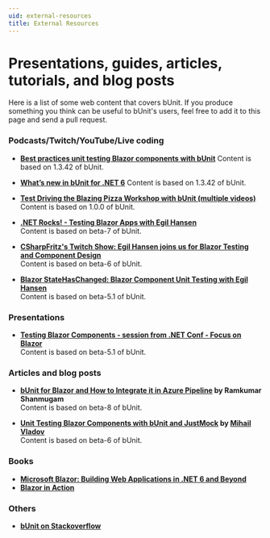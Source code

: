 ```yaml
---
uid: external-resources
title: External Resources
---
```


# Presentations, guides, articles, tutorials, and blog posts
Here is a list of some web content that covers bUnit. If you produce something you think can be useful to bUnit's users, feel free to add it to this page and send a pull request.

### Podcasts/Twitch/YouTube/Live coding

- **[Best practices unit testing Blazor components with bUnit](https://www.youtube.com/watch?v=Co7QetPYiO4)**
  Content is based on 1.3.42 of bUnit.
- **[What’s new in bUnit for .NET 6](https://www.youtube.com/watch?v=0l88RIyseqE)**
  Content is based on 1.3.42 of bUnit.

- **[Test Driving the Blazing Pizza Workshop with bUnit (multiple videos)](https://youtube.com/playlist?list=PL2LoDmbC1g20uJjUwPGQxpQjdnmpMqV0t)**  
  Content is based on 1.0.0 of bUnit.

- **[.NET Rocks! - Testing Blazor Apps with Egil Hansen](https://www.dotnetrocks.com/?show=1690)**  
  Content is based on beta-7 of bUnit.  

- **[CSharpFritz's Twitch Show: Egil Hansen joins us for Blazor Testing and Component Design](https://youtu.be/wY1CyyJ4Hzs?t=292)**  
  Content is based on beta-6 of bUnit.  

- **[Blazor StateHasChanged: Blazor Component Unit Testing with Egil Hansen](https://www.youtube.com/watch?v=x-zzcwHdZOk&t=211)**   
  Content is based on beta-5.1 of bUnit.

### Presentations

- **[Testing Blazor Components - session from .NET Conf - Focus on Blazor](https://youtu.be/5d-uIxx1cUE)**  
  Content is based on beta-5.1 of bUnit.

### Articles and blog posts 

- **[bUnit for Blazor and How to Integrate it in Azure Pipeline](https://www.syncfusion.com/blogs/post/bunit-for-blazor-and-how-to-integrate-it-in-azure-pipeline.aspx) by Ramkumar Shanmugam**   
  Content is based on beta-8 of bUnit.

- **[Unit Testing Blazor Components with bUnit and JustMock](https://www.telerik.com/blogs/unit-testing-blazor-components-bunit-justmock) by [Mihail Vladov](https://github.com/mihail-vladov)**  
  Content is based on beta-6 of bUnit.

### Books
- **[Microsoft Blazor: Building Web Applications in .NET 6 and Beyond](https://www.amazon.com/Microsoft-Blazor-Building-Applications-Beyond/dp/1484278445/ref=sr_1_1?crid=HHEK6NOM4ZLI&amp&keywords=Peter+Himschoot&amp&qid=1641337370&amp&s=books&amp&sprefix=peter+himschoot,stripbooks,79&amp&sr=1-1)**
- **[Blazor in Action](https://www.manning.com/books/blazor-in-action)**

### Others
- **[bUnit on Stackoverflow](https://stackoverflow.com/questions/tagged/bunit)**
